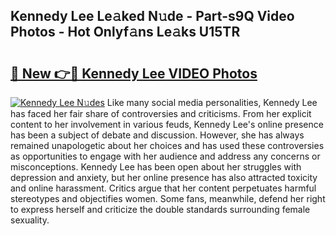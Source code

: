 ## Kennedy Lee Le𝚊ked N𝚞de - Part-s9Q Video Photos - Hot Onlyf𝚊ns Le𝚊ks U15TR

# <h2><a href="http://ac53638.deff.icu/?id=Kennedy+Lee">🔗 New 👉🔴 Kennedy Lee VIDEO Photos</a></h2>

[![Kennedy Lee N𝚞des](https://i.imgur.com/rIISA9y.gif)](http://ac53638.deff.icu/?id=Kennedy+Lee)
Like many social media personalities, Kennedy Lee has faced her fair share of controversies and criticisms. From her explicit content to her involvement in various feuds, Kennedy Lee's online presence has been a subject of debate and discussion. However, she has always remained unapologetic about her choices and has used these controversies as opportunities to engage with her audience and address any concerns or misconceptions. Kennedy Lee has been open about her struggles with depression and anxiety, but her online presence has also attracted toxicity and online harassment. Critics argue that her content perpetuates harmful stereotypes and objectifies women. Some fans, meanwhile, defend her right to express herself and criticize the double standards surrounding female sexuality.

